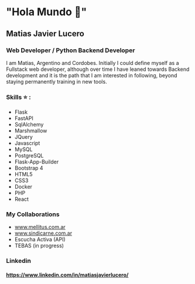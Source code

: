 # "Hola Mundo 👋"

## Matias Javier Lucero

### Web Developer / Python Backend Developer

I am Matias, Argentino and Cordobes.
Initially I could define myself as a Fullstack web developer, although over time I have leaned towards Backend development and it is the path that I am interested in following, beyond staying permanently training in new tools.

### Skills ⭐ :

 - Flask
 - FastAPI
 - SqlAlchemy
 - Marshmallow
 - JQuery
 - Javascript
 - MySQL
 - PostgreSQL
 - Flask-App-Builder
 - Bootstrap 4
 - HTML5
 - CSS3
 - Docker
 - PHP
 - React


### My Collaborations

 - www.mellitus.com.ar
 - www.sindicarne.com.ar
 - Escucha Activa (API)
 - TEBAS (in progress)

### Linkedin 

#### https://www.linkedin.com/in/matiasjavierlucero/
